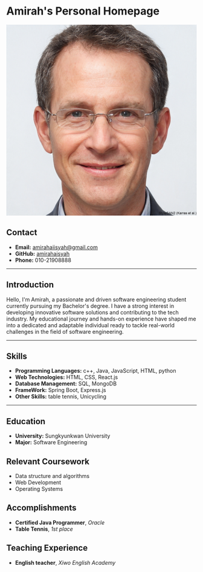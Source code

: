 # Amirah's Personal Homepage

![Profile Image](profileimage.jpg)

## Contact

- **Email:** [amirahaiisyah@gmail.com](mailto:amirahaiisyah@gmail.com)
- **GitHub:** [amirahaisyah](https://github.com/amirahaisyah)
- **Phone:** 010-21908888

---

## Introduction 
Hello, I'm Amirah, a passionate and driven software engineering student currently pursuing my Bachelor's degree. I have a strong interest in developing innovative software solutions and contributing to the tech industry. My educational journey and hands-on experience have shaped me into a dedicated and adaptable individual ready to tackle real-world challenges in the field of software engineering.

---

## Skills 
- **Programming Languages:** c++, Java, JavaScript, HTML, python
- **Web Technologies:** HTML, CSS, React.js
- **Database Management:** SQL, MongoDB
- **FrameWork:** Spring Boot, Express.js
- **Other Skills:** table tennis, Unicycling

---

## Education 
- **University:** Sungkyunkwan University 
- **Major:** Software Engineering

## Relevant Coursework
- Data structure and algorithms
- Web Development
- Operating Systems

## Accomplishments 
- **Certified Java Programmer**, *Oracle*
- **Table Tennis**, *1st place*

## Teaching Experience
- **English teacher**, *Xiwo English Academy*
